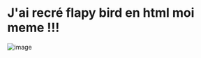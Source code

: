 # J'ai recré flapy bird en html moi meme !!!

![image](https://github.com/user-attachments/assets/7ac3a803-76ec-4269-9194-6ccf45463126)
